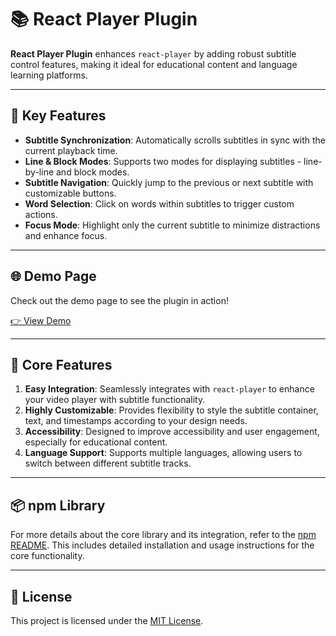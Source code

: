 # 📚 React Player Plugin

**React Player Plugin** enhances `react-player` by adding robust subtitle control features, making it ideal for educational content and language learning platforms.

---

## 🚀 Key Features
- **Subtitle Synchronization**: Automatically scrolls subtitles in sync with the current playback time.
- **Line & Block Modes**: Supports two modes for displaying subtitles - line-by-line and block modes.
- **Subtitle Navigation**: Quickly jump to the previous or next subtitle with customizable buttons.
- **Word Selection**: Click on words within subtitles to trigger custom actions.
- **Focus Mode**: Highlight only the current subtitle to minimize distractions and enhance focus.

---

## 🌐 Demo Page
Check out the demo page to see the plugin in action!

[👉 View Demo](https://react-player-plugin-prompter-demo.vercel.app)

---

## 🔧 Core Features
1. **Easy Integration**: Seamlessly integrates with `react-player` to enhance your video player with subtitle functionality.
2. **Highly Customizable**: Provides flexibility to style the subtitle container, text, and timestamps according to your design needs.
3. **Accessibility**: Designed to improve accessibility and user engagement, especially for educational content.
4. **Language Support**: Supports multiple languages, allowing users to switch between different subtitle tracks.

---

## 📦 npm Library
For more details about the core library and its integration, refer to the [npm README](https://www.npmjs.com/package/react-player-plugin-prompter). This includes detailed installation and usage instructions for the core functionality.

---

## 📄 License
This project is licensed under the [MIT License](./LICENSE).